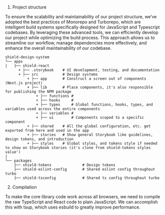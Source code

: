 1. Project structure

To ensure the scalability and maintainability of our project structure, we’ve adopted the best practices of Monorepo and Turborepo, which are intelligent build systems specifically designed for JavaScript and Typescript codebases. By leveraging these advanced tools, we can efficiently develop our project while optimizing the build process. This approach allows us to streamline our workflow, manage dependencies more effectively, and enhance the overall maintainability of our codebase.

```
shield-design-system
└── apps                           
|   ├── shield-react
      + ├── .storybook    # UI development, testing, and documentation
      + ├── src           # Design systems
          + ├── app       # Construct a screen out of components (Next.js project) 
          + ├── lib       # Place components, it's also responsible for publishing the NPM package
              + ├── functions # 
              + ├── hooks     # 
              + ├── types     # Global functions, hooks, types, and variables used across the entire components 
              + ├── variables #
              + ├── ui        # Components scoped to a specific component
          + ├── shared    # All the global configuration, etc. get exported from here and used in the app
          + ├── stories   # Show general Storybook like guidelines, design tokens, and introduction
          + ├── styles    # Global styles, and tokens style if needed to show on Storybook stories (it's clone from shield-tokens styles value')
|     
└── packages         
    ├── shield-tokens              # Design tokens
    ├── shield-eslint-config       # Shared eslint config throughout turbo
    ├── shield-tsconfig            # Shared ts config throughout turbo
```

2. Compilation

To make the core library code work across all browsers, we need to compile the raw TypeScript and React code to plain JavaScript. We can accomplish this with tsup, which uses esbuild to greatly improve performance.